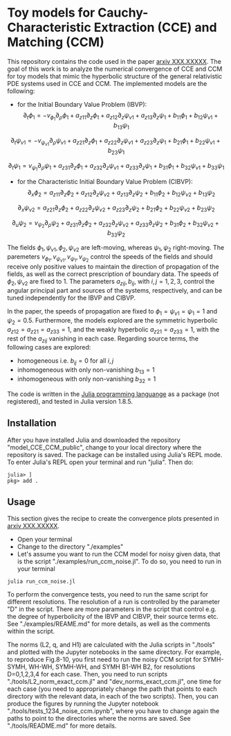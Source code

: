 # Toy models for Cauchy-Characteristic Extraction (CCE) and Matching (CCM)
 
This repository contains the code used in the paper [arxiv XXX.XXXXX](...).
The goal of this work is to analyze the numerical convergence of CCE and CCM
for toy models that mimic the hyperbolic structure of the general relativistic PDE systems
used in CCE and CCM. The implemented models are the following:

- for the Initial Boundary Value Problem (IBVP):
$$\partial_t \phi_1 = - v_{\phi_1} \partial_\rho \phi_1 + a_{z11} \partial_z \phi_1 + a_{z12} \partial_z \psi_{v 1} + a_{z13} \partial_z \psi_1 + b_{11} \phi_1 + b_{12} \psi_{v 1} + b_{13}\psi_1 $$ 

$$\partial_t \psi_{v1} = - v_{\psi_{v1}} \partial_\rho \psi_{v1} + a_{z21} \partial_z \phi_1 + a_{z22} \partial_z \psi_{v 1} + a_{z23} \partial_z \psi_1 + b_{21} \phi_1 + b_{22} \psi_{v 1} + b_{23}\psi_1 $$

$$\partial_t \psi_1 = v_{\psi_1} \partial_\rho \psi_1 + a_{z31} \partial_z \phi_1 + a_{z32} \partial_z \psi_{v 1} + a_{z33} \partial_z \psi_1 + b_{31} \phi_1 + b_{32} \psi_{v 1} + b_{33}\psi_1 $$

- for the Characteristic Initial Boundary Value Problem (CIBVP):
$$\partial_x \phi_2 = a_{z11} \partial_z \phi_2 + a_{z12} \partial_z \psi_{v 2} + a_{z13} \partial_z \psi_2 + b_{11} \phi_2 + b_{12} \psi_{v 2} + b_{13}\psi_2 $$ 

$$\partial_x \psi_{v2} = a_{z21} \partial_z \phi_2 + a_{z22} \partial_z \psi_{v 2} + a_{z23} \partial_z \psi_2 + b_{21} \phi_2 + b_{22} \psi_{v 2} + b_{23}\psi_2 $$

$$\partial_u \psi_2 = v_{\psi_2} \partial_\rho \psi_2 + a_{z31} \partial_z \phi_2 + a_{z32} \partial_z \psi_{v 2} + a_{z33} \partial_z \psi_2 + b_{31} \phi_2 + b_{32} \psi_{v 2} + b_{33}\psi_2 $$

The fields $\phi_1, \psi_{v1}, \phi_2, \psi_{v2}$ are left-moving,
whereas $\psi_1, \psi_2$ right-moving. The paremeters $v_{\phi_1},
v_{\psi_{v1}}, v_{\psi_1}, v_{\psi_2}$ control the speeds of the
fields and should receive only positive values to maintain the
direction of propagation of the fields, as well as the correct
prescription of boundary data. The speeds of $\phi_2, \psi_{v2}$ are
fixed to $1$. The parameters $a_{zij}, b_{ij}$, with $i,j=1,2,3$,
control the angular principal part and sources of the systems,
respectively, and can be tuned independently for the IBVP and CIBVP.

In the paper, the speeds of propagation are fixed to $\phi_1 =
\psi_{v1} = \psi_1 = 1$ and $\psi_2 = 0.5$. Furthermore, the models
explored are the symmetric hyperbolic $a_{z12}=a_{z21}=a_{z33}=1$, and
the weakly hyperbolic $a_{z21}=a_{z33}=1$, with the rest of the
$a_{zij}$ vanishing in each case. Regarding source terms, the
following cases are explored:
+ homogeneous i.e. $b_{ij} = 0$ for all $i,j$
+ inhomogeneous with only non-vanishing $b_{13}=1$
+ inhomogeneous with only non-vanishing $b_{32}=1$

The code is written in the [Julia programming
languange](https://julialang.org/) as a package (not registered), and
tested in Julia version 1.8.5.

## Installation

After you have installed Julia and downloaded the repository
"model_CCE_CCM_public", change to your local directory where the
repository is saved. The package can be installed using Julia's REPL
mode. To enter Julia's REPL open your terminal and run "julia". Then
do:

```
julia> ]
pkg> add .
```

## Usage

This section gives the recipe to create the convergence plots
presented in [arxiv XXX.XXXXX](...).

+ Open your terminal
+ Change to the directory "./examples"
+ Let's assume you want to run the CCM model for noisy given data,
that is the script "./examples/run_ccm_noise.jl". To do so, you need
to run in your terminal
```
julia run_ccm_noise.jl
```
To perform the convergence tests, you need to run the same script for
different resolutions. The resolution of a run is controlled by the
parameter "D" in the script. There are more parameters in the script
that control e.g. the degree of hyperbolicity of the IBVP and CIBVP,
their source terms etc. See "./examples/REAME.md" for more details, as
well as the comments within the script.

The norms (L2, q, and H1) are calculated with the Julia scripts in
"./tools" and plotted with the Jupyter notebooks in the same
directory. For example, to reproduce Fig.8-10, you first need to run
the noisy CCM script for SYMH-SYMH, WH-WH, SYMH-WH, and SYMH B1-WH B2,
for resolutions D=0,1,2,3,4 for each case. Then, you need to run
scripts "./tools/L2_norm_exact_ccm.jl" and "dev_norms_exact_ccm.jl",
one time for each case (you need to appropriately change the path that
points to each directory with the relevant data, in each of the two
scripts). Then, you can produce the figures by running the Jupyter
notebook "./tools/tests_1234_noise_ccm.ipynb", where you have to
change again the paths to point to the directories where the norms are
saved. See "./tools/README.md" for more details.
